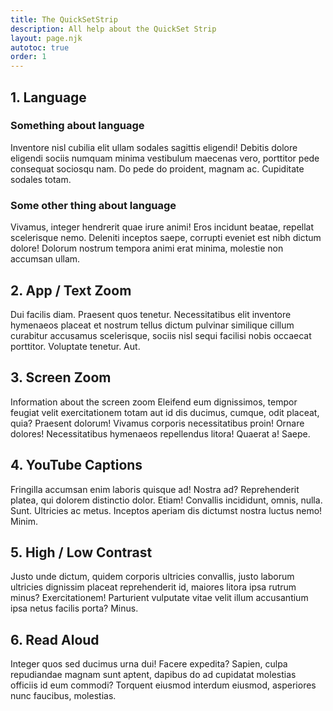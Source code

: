 ```yaml
---
title: The QuickSetStrip
description: All help about the QuickSet Strip
layout: page.njk
autotoc: true
order: 1
---
```

<h2 id="language">1. Language</h2>

<h3 id="language-1">Something about language</h3>

Inventore nisl cubilia elit ullam sodales sagittis eligendi! Debitis dolore eligendi sociis numquam minima vestibulum maecenas vero, porttitor pede consequat sociosqu nam. Do pede do proident, magnam ac. Cupiditate sodales totam.


<h3 id="language-2">Some other thing about language</h3>
Vivamus, integer hendrerit quae irure animi! Eros incidunt beatae, repellat scelerisque nemo. Deleniti inceptos saepe, corrupti eveniet est nibh dictum dolore! Dolorum nostrum tempora animi erat minima, molestie non accumsan ullam.

<h2 id="app-text-zoom">2. App / Text Zoom</h2>

Dui facilis diam. Praesent quos tenetur. Necessitatibus elit inventore hymenaeos placeat et nostrum tellus dictum pulvinar similique cillum curabitur accusamus scelerisque, sociis nisl sequi facilisi nobis occaecat porttitor. Voluptate tenetur. Aut.

<h2 id="screen-zoom">3. Screen Zoom</h2>
Information about the screen zoom
Eleifend eum dignissimos, tempor feugiat velit exercitationem totam aut id dis ducimus, cumque, odit placeat, quia? Praesent dolorum! Vivamus corporis necessitatibus proin! Ornare dolores! Necessitatibus hymenaeos repellendus litora! Quaerat a! Saepe.

<h2 id="youtube-captions">4. YouTube Captions</h2>
Fringilla accumsan enim laboris quisque ad! Nostra ad? Reprehenderit platea, qui dolorem distinctio dolor. Etiam! Convallis incididunt, omnis, nulla. Sunt. Ultricies ac metus. Inceptos aperiam dis dictumst nostra luctus nemo! Minim.

<h2 id="contrast">5. High / Low Contrast</h2>
Justo unde dictum, quidem corporis ultricies convallis, justo laborum ultricies dignissim placeat reprehenderit id, maiores litora ipsa rutrum minus? Exercitationem! Parturient vulputate vitae velit illum accusantium ipsa netus facilis porta? Minus.

<h2 id="read-aloud">6. Read Aloud</h2>
Integer quos sed ducimus urna dui! Facere expedita? Sapien, culpa repudiandae magnam sunt aptent, dapibus do ad cupidatat molestias officiis id eum commodi? Torquent eiusmod interdum eiusmod, asperiores nunc faucibus, molestias.

<div style="height: 26rem;"></div>
